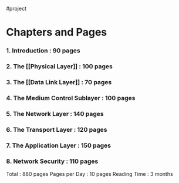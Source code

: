 #project 

# Chapters and Pages

### 1. Introduction : 90 pages
### 2. The [[Physical Layer]] : 100 pages
### 3. The [[Data Link Layer]] : 70 pages
### 4. The Medium Control Sublayer : 100 pages
### 5. The Network Layer : 140 pages
### 6. The Transport Layer : 120 pages
### 7. The Application Layer : 150 pages
### 8. Network Security : 110 pages

Total : 880 pages
Pages per Day : 10 pages
Reading Time : 3 months
